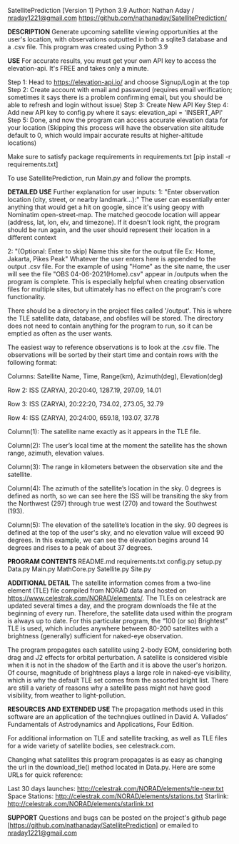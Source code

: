 SatellitePrediction [Version 1]
Python 3.9
Author: Nathan Aday / nraday1221@gmail.com
https://github.com/nathanaday/SatellitePrediction/

**DESCRIPTION** 
Generate upcoming satellite viewing opportunities at the user's location, with observations outputted in 
both a sqlite3 database and a .csv file. This program was created using Python 3.9

**USE**
For accurate results, you must get your own API key to access the elevation-api. It's FREE and takes only a minute.

Step 1: Head to https://elevation-api.io/ and choose Signup/Login at the top
Step 2: Create account with email and password (requires email verification; sometimes it says there is a problem 
confirming email, but you should be able to refresh and login without issue)
Step 3: Create New API Key
Step 4: Add new API key to config.py where it says:  elevation_api = 'INSERT_API'
Step 5: Done, and now the program can access accurate elevation data for your location
(Skipping this process will have the observation site altitude default to 0, which would impair accurate results 
at higher-altitude locations)

Make sure to satisfy package requirements in requirements.txt
[pip install -r requirements.txt]

To use SatellitePrediction, run Main.py and follow the prompts. 

**DETAILED USE**
Further explanation for user inputs:
1: "Enter observation location (city, street, or nearby landmark...):"
    The user can essentially enter anything that would get a hit on google, since it's using geopy with Nominatim 
    open-street-map. The matched geocode location will appear (address, lat, lon, elv, and timezone). If it doesn't 
    look right, the program should be run again, and the user should represent their location in a different context

2: "(Optional: Enter to skip) Name this site for the output file	Ex: Home, Jakarta, Pikes Peak"
    Whatever the user enters here is appended to the output .csv file. For the example of using "Home" as the site
    name, the user will see the file "OBS 04-06-2021(Home).csv" appear in /outputs when the program is complete.
    This is especially helpful when creating observation files for multiple sites, but ultimately has no effect on the 
    program's core functionality.

There should be a directory in the project files called '/output'. This is where the TLE satellite data, database, and 
obsfiles will be stored. The directory does not need to contain anything for the program to run, so it can be emptied 
as often as the user wants.

The easiest way to reference observations is to look at the .csv file. The observations will be sorted by their start 
time and contain rows with the following format:

Columns: Satellite Name,	Time,	Range(km),	Azimuth(deg),	Elevation(deg)

Row 2: 		ISS (ZARYA),	20:20:40,	1287.19,	297.09,	14.01 

Row 3: 		ISS (ZARYA),	20:22:20,	734.02,	273.05,	32.79 

Row 4: 		ISS (ZARYA),	20:24:00,	659.18,	193.07,	37.78

Column(1): The satellite name exactly as it appears in the TLE file.

Column(2): The user’s local time at the moment the satellite has the shown range, azimuth, elevation values.

Column(3): The range in kilometers between the observation site and the satellite.

Column(4): The azimuth of the satellite’s location in the sky. 0 degrees is defined as north, so we can see here the ISS
will be transiting the sky from the Northwest (297) through true west (270) and toward the Southwest (193).

Column(5): The elevation of the satellite’s location in the sky. 90 degrees is defined at the top of the user's sky, and
no elevation value will exceed 90 degrees. In this example, we can see the elevation begins around 14 degrees and rises
to a peak of about 37 degrees.


**PROGRAM CONTENTS**
README.md 
requirements.txt 
config.py 
setup.py 
Data.py 
Main.py 
MathCore.py 
Satellite.py 
Site.py


**ADDITIONAL DETAIL**
The satellite information comes from a two-line element (TLE) file compiled from NORAD data and hosted
on https://www.celestrak.com/NORAD/elements/. The TLEs on celestrack are updated several times a day, and the program
downloads the file at the beginning of every run. Therefore, the satellite data used within the program is always up to
date. For this particular program, the “100 (or so) Brightest” TLE is used, which includes anywhere between 80-200
satellites with a brightness (generally) sufficient for naked-eye observation.

The program propagates each satellite using 2-body EOM, considering both drag and J2 effects for orbital perturbation. 
A satellite is considered visible when it is not in the shadow of the Earth and it is above the user's horizon. Of 
course, magnitude of brightness plays a large role in naked-eye visibility, which is why the default TLE set comes from
the assorted bright list. There are still a variety of reasons why a satellite pass might not have good visibility, 
from weather to light-pollution.


**RESOURCES AND EXTENDED USE**
The propagation methods used in this software are an application of the technqiues outlined in David A. Vallados’ 
Fundamentals of Astrodynamics and Applications, Four Edition.

For additional information on TLE and satellite tracking, as well as TLE files for a wide variety of satellite bodies,
see celestrack.com.

Changing what satellites this program propagates is as easy as changing the url in the download_tle() method located in
Data.py. Here are some URLs for quick reference:

Last 30 days launches: http://celestrak.com/NORAD/elements/tle-new.txt
Space Stations: http://celestrak.com/NORAD/elements/stations.txt
Starlink: http://celestrak.com/NORAD/elements/starlink.txt

**SUPPORT**
Questions and bugs can be posted on the project's github page [https://github.com/nathanaday/SatellitePrediction] or emailed to nraday1221@gmail.com
